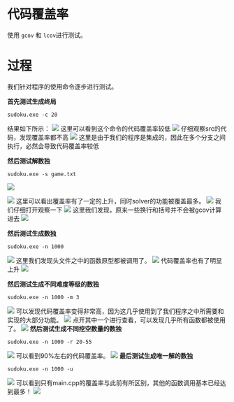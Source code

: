 # 代码覆盖率
使用 `gcov` 和 `lcov`进行测试。
# 过程
我们针对程序的使用命令逐步进行测试。

**首先测试生成终局**
```shell
sudoku.exe -c 20
```
结果如下所示：
![](check0.png)
这里可以看到这个命令的代码覆盖率较低
![](check1.png)
仔细观察src的代码，发现覆盖率都不高
![](check2.png)
这里是由于我们的程序是集成的，因此在多个分支之间执行，必然会导致代码覆盖率较低

**然后测试解数独**
```shell
sudoku.exe -s game.txt
```
![](check3.png)

![](check4.png)
这里可以看出覆盖率有了一定的上升，同时solver的功能被覆盖最多。
![](check5.png)
我们仔细打开观察一下
![](check6.png)
这里我们发现，原来一些换行和括号并不会被gcov计算进去
![](check7.png)

**然后测试生成数独**
```shell
sudoku.exe -n 1000
```
![](check8.png)
这里我们发现头文件之中的函数原型都被调用了。
![](check9.png)
代码覆盖率也有了明显上升
![](check10.png)

**然后测试生成不同难度等级的数独**
```shell
sudoku.exe -n 1000 -m 3
```
![](check11.png)
可以发现代码覆盖率变得非常高，因为这几乎使用到了我们程序之中所需要和实现的大部分功能。
![](check12.png)
点开其中一个进行查看，可以发现几乎所有函数都被使用了。
![](check13.png)
**然后测试生成不同挖空数量的数独**
```shell
sudoku.exe -n 1000 -r 20-55
```
![](check14.png)
可以看到90%左右的代码覆盖率。
![](check15.png)
**最后测试生成唯一解的数独**
```shell
sudoku.exe -n 1000 -u
```
![](check16.png)
可以看到只有main.cpp的覆盖率与此前有所区别，其他的函数调用基本已经达到最多！
![](check17.png)
